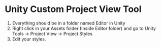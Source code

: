 # Unity Custom Project View Tool #

1. Everything should be in a folder named Editor in Unity
2. Right click in your Assets folder (Inside Editor folder) and go to Unity Tools -> Project View -> Project Styles
3. Edit your styles.

